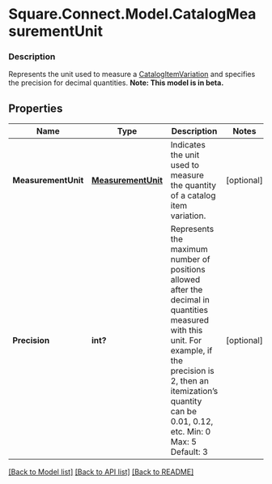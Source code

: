 # Square.Connect.Model.CatalogMeasurementUnit

### Description

Represents the unit used to measure a [CatalogItemVariation](#type-catalogitemvariation) and specifies the precision for decimal quantities.
**Note: This model is in beta.**

## Properties

Name | Type | Description | Notes
------------ | ------------- | ------------- | -------------
**MeasurementUnit** | [**MeasurementUnit**](MeasurementUnit.md) | Indicates the unit used to measure the quantity of a catalog item variation. | [optional] 
**Precision** | **int?** |  Represents the maximum number of positions allowed after the decimal in quantities measured with this unit. For example, if the precision is 2, then an itemization’s quantity can be 0.01, 0.12, etc.  Min: 0  Max: 5  Default: 3 | [optional] 



[[Back to Model list]](../README.md#documentation-for-models) [[Back to API list]](../README.md#documentation-for-api-endpoints) [[Back to README]](../README.md)

